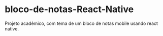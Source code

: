 # bloco-de-notas-React-Native
Projeto acadêmico, com tema de um bloco de notas mobile usando react native.
